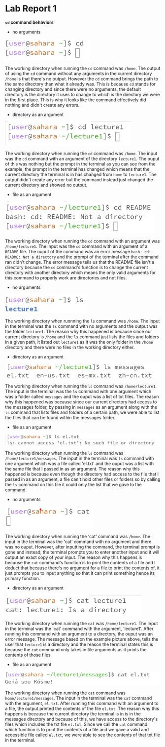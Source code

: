 # Lab Report 1
 **`cd` command behaviors**
- no arguments

![Image](cdwnoarg.png)

The working directory when running the `cd` command was `/home`. The output of using the `cd` command without any arguments in the current directory `/home` is that there's no output. However the `cd` command brings the path to the same directory than what it already was. This is because `cd` stands for changing directory and since there were no arguments, the default directory is the directory it uses to change to which is the directory we were in the first place. This is why it looks like the command effectively did nothing and didn't create any errors.
<br>
- directory as an argument

![Image](cdwitharg.png)

The working directory when running the `cd` command was `/home`. The input was the `cd` command with an argument of the directory `lecture1`. The ouput of this was nothing but the prompt in the terminal as you can see from the example, the prompt in the terminal has changed which means that the current directory the terminal is in has changed from `home` to `lecture1`. The output didn't create any error but the command instead just changed the current directory and showed no output.

- file as an argument

![Image](cdwithfile.png)

The working directory when running the `cd` command with an argument was `/home/lecture1`. The input was the `cd` command with an argument of a `README` file. The ouput of the command was an error message `bash: cd: README: Not a directory` and the prompt of the terminal after the command ran didn't change. The error message tells us that the README file isn't a directory because the `cd` command's function is to change the current directory with another directory which means the only valid arguments for this command to properly work are directories and not files.

- no arguments

![Image](lswnoarg.png)

The working directory when runnning the `ls` command was `/home`. The input in the terminal was the `ls` command with no arguments and the output was the folder `lecture1`. The reason why this happened is because since our current directory is `/home` and the `ls` command just lists the files and folders in a given path, it listed out `lecture1` as it was the only folder in the `/home` directory and there were no files in the working directory either.

- directory as an argument

![Image](lswithfolder.png)

The working directory when running the `ls` command was `/home/lecture1`. The input in the terminal was the `ls` command with one argument which was a folder called `messages` and the ouput was a list of txt files. The reason why this happened was because since our current directory had access to the messages folder, by passing in `messages` as an argument along with the `ls` command that lists files and folders of a certain path, we were able to list the files that can be found within the messages folder.

- file as an argument

![Image](lswfile.png)

The working directory when running the `ls` command was `/home/lecture1/messages`. The input in the terminal was `ls` command with one argument which was a file called 'el.txt' and the ouput was a list with the same file that I passed in as an argument. The reason why this happened is because even though the directory had access to the file that I passed in as an argument, a file can't hold other files or folders so by calling the `ls` command on this file it could only the list that we gave to the command.

- no arguments

![Image](catwnoarg.png)

The working directory when running the 'cat' command was `/home`. The input in the terminal was the 'cat' command with no argument and there was no ouput. However, after inputting the command, the terminal prompt is gone and instead, the terminal prompts you to enter another input and it will output an exact copy of your input. The reason why this happens is because the `cat` command's function is to print the contents of a file and I deduct that because there's no argument for a file to print the contents of, it just prompts you to input anything so that it can print something hence its primary function.

- directory as an argument

![Image](catwfolder.png)

The working directory when running the `cat` was `/home/lecture1`. The input in the terminal was the 'cat' command with the argument, 'lecture1'. After running this command with an argument to a directory, the ouput was an error message. The message based on the example picture above, tells the user that `lecture1` is a directory and the reason the terminal states this is because the `cat` command only takes in file arguments as it prints the contents of those files.

- file as an argument

![Image](catwithfile.png)

The working directory when running the `cat` command was `home/lecture1/messages`. The input in the terminal was the `cat` command with the argument, `el.txt`. After running this command with an argument to a file, the output printed the contents of the file `el.txt`. The reason why this happens is because the current directory the terminal is in is in the messages directory and because of this, we have access to the directory's files which includes the txt file `el.txt`. Since we call the `cat` command which function is to print the contents of a file and we gave a valid and accessible file called `el.txt`, we were able to see the contents of that txt file in the terminal.

